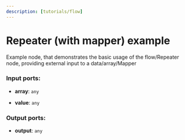 ```yaml
---
description: [tutorials/flow]
---
```


# Repeater (with mapper) example

Example node, that demonstrates the basic usage of the flow/Repeater node, providing external input to a data/array/Mapper

### Input ports:

* __array__: `any`


* __value__: `any`

### Output ports:

* __output__: `any`

